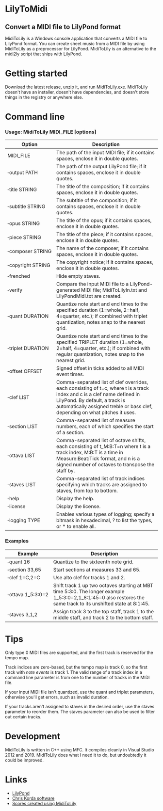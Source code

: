 # LilyToMidi

## Convert a MIDI file to LilyPond format

MidiToLily is a Windows console application that converts a MIDI file to LilyPond format. You can create sheet music from a MIDI file by using MidiToLily as a preprocessor for LilyPond. MidiToLily is an alternative to the midi2ly script that ships with LilyPond.

# Getting started

Download the latest release, unzip it, and run MidiToLily.exe. MidiToLily doesn't have an installer, doesn't have dependencies, and doesn't store things in the registry or anywhere else.

# Command line

### Usage: MidiToLily MIDI_FILE [options]

|Option|Description|
|---|---|
|MIDI_FILE|The path of the input MIDI file; if it contains spaces, enclose it in double quotes.|
|&#8209;output&nbsp;PATH|The path of the output LilyPond file; if it contains spaces, enclose it in double quotes.|
|&#8209;title&nbsp;STRING|The title of the composition; if it contains spaces, enclose it in double quotes.|
|&#8209;subtitle&nbsp;STRING|The subtitle of the composition; if it contains spaces, enclose it in double quotes.|
|&#8209;opus&nbsp;STRING|The title of the opus; if it contains spaces, enclose it in double quotes.|
|&#8209;piece&nbsp;STRING|The title of the piece; if it contains spaces, enclose it in double quotes.|
|&#8209;composer&nbsp;STRING|The name of the composer; if it contains spaces, enclose it in double quotes.|
|&#8209;copyright&nbsp;STRING|The copyright notice; if it contains spaces, enclose it in double quotes.|
|&#8209;frenched|Hide empty staves.|
|&#8209;verify|Compare the input MIDI file to a LilyPond-generated MIDI file; MidiToLilyIn.txt and LilyPondMidi.txt are created.|
|&#8209;quant&nbsp;DURATION|Quantize note start and end times to the specified duration (1=whole, 2=half, 4=quarter, etc.); if combined with triplet quantization, notes snap to the nearest grid.|
|&#8209;triplet&nbsp;DURATION|Quantize note start and end times to the specified TRIPLET duration (1=whole, 2=half, 4=quarter, etc.); if combined with regular quantization, notes snap to the nearest grid.|
|&#8209;offset&nbsp;OFFSET|Signed offset in ticks added to all MIDI event times.|
|&#8209;clef&nbsp;LIST|Comma-separated list of clef overrides, each consisting of t=c, where t is a track index and c is a clef name defined in LilyPond. By default, a track is automatically assigned treble or bass clef, depending on what pitches it uses.|
|&#8209;section&nbsp;LIST|Comma-separated list of measure numbers, each of which specifies the start of a section.|
|&#8209;ottava&nbsp;LIST|Comma-separated list of octave shifts, each consisting of t_M:B:T=n where t is a track index, M:B:T is a time in Measure:Beat:Tick format, and n is a signed number of octaves to transpose the staff by.|
|&#8209;staves&nbsp;LIST|Comma-separated list of track indices specifying which tracks are assigned to staves, from top to bottom.|
|&#8209;help|Display the help.|
|&#8209;license|Display the license.|
|&#8209;logging&nbsp;TYPE|Enables various types of logging; specify a bitmask in hexadecimal, ? to list the types, or * to enable all.|

### Examples

|Example|Description|
|---|---|
|&#8209;quant&nbsp;16|Quantize to the sixteenth note grid.|
|&#8209;section&nbsp;33,65|Start sections at measures 33 and 65.|
|&#8209;clef&nbsp;1=C,2=C|Use alto clef for tracks 1 and 2.|
|&#8209;ottava&nbsp;1_5:3:0=2|Shift track 1 up two octaves starting at MBT time 5:3:0. The longer example 1_5:3:0=2,1_8:1:45=0 also restores the same track to its unshifted state at 8:1:45.|
|&#8209;staves&nbsp;3,1,2|Assign track 3 to the top staff, track 1 to the middle staff, and track 2 to the bottom staff.|

# Tips

Only type 0 MIDI files are supported, and the first track is reserved for the tempo map.

Track indices are zero-based, but the tempo map is track 0, so the first track with *note events* is track 1. The valid range of a track index in a command line parameter is from one to the number of tracks in the MIDI file.

If your input MIDI file isn't quantized, use the quant and triplet parameters, otherwise you'll get errors, such as invalid duration.

If your tracks aren't assigned to staves in the desired order, use the staves parameter to reorder them. The staves parameter can also be used to filter out certain tracks.

# Development

MidiToLily is written in C++ using MFC. It compiles cleanly in Visual Studio 2012 and 2019. MidiToLily does what I need it to do, but undoubtedly it could be improved.

# Links

* [LilyPond](https://lilypond.org/)
* [Chris Korda software](https://victimofleisure.github.io/software)
* [Scores created using MidiToLily](https://victimofleisure.github.io/misc/scores.html)

